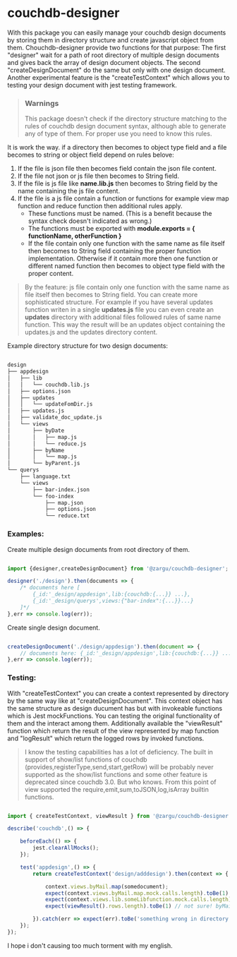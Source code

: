 # couchdb-designer

With this package you can easily manage your couchdb design documents by storing them in directory structure and create javascript object from them. Chouchdb-designer provide two functions for that purpose: The first "designer" wait for a path of root directory of multiple design documents and gives back the array of design document objects. The second "createDesignDocument" do the same but only with one design document. Another experimental feature is the "createTestContext" which allows you to testing your design document with jest testing framework. 

>### Warnings
>This package doesn't check if the directory structure matching to the rules of couchdb design document syntax, although able to generate any of type of them. For proper use you need to know this rules.

It is work the way. if a directory then becomes to object type field and a file becomes to string or object field depend on rules belove:
1. If the file is json file then becomes field contain the json file content.
2. If the file not json or js file then becomes to String field.
3. If the file is js file like **name.lib.js** then becomes to String field by the name containing the js file content.
4. If the file is a js file contain a function or functions for example view map function and reduce function then additional rules apply.
     - These functions must be named. (This is a benefit because the syntax check doesn't indicated as wrong.)
     - The functions must be exported with **module.exports = { functionName, otherFunction }**
     - If the file contain only one function with the same name as file itself then becomes to String field containing the proper function implementation. Otherwise if it contain more then one function or different named function then becomes to object type field with the proper content.

>By the feature: js file contain only one function with the same name as file itself then becomes to String field. You can create more sophisticated structure. For example if you have several updates function writen in a single **updates.js** file you can even create an **updates** directory with additional files followed rules of same name function. This way the result will be an updates object containing the updates.js and the updates directory content.

Example directory structure for two design documents:

```bash

design
├── appdesign
│   ├── lib
│   │   └── couchdb.lib.js
│   ├── options.json
│   ├── updates
│   │   └── updateFomDir.js
│   ├── updates.js
│   ├── validate_doc_update.js
│   └── views
│       ├── byDate
│       │   ├── map.js
│       │   └── reduce.js
│       ├── byName
│       │   └── map.js
│       └── byParent.js
└── querys
    ├── language.txt
    └── views
        ├── bar-index.json
        └── foo-index
            ├── map.json
            ├── options.json
            └── reduce.txt

```

### Examples:

Create multiple design documents from root directory of them.

```javascript

import {designer,createDesignDocument} from '@zargu/couchdb-designer';

designer('./design').then(documents => {
    /* documents here [
        {_id:'_design/appdesign',lib:{couchdb:{...}} ...},
        {_id:'_design/querys',views:{"bar-index":{...}}...}
    ]*/
},err => console.log(err));

```

Create single design document.

```javascript

createDesignDocument('./design/appdesign').then(document => {
    // documents here: {_id:'_design/appdesign',lib:{couchdb:{...}} ...}
},err => console.log(err));

```

### Testing:

With "createTestContext" you can create a context represented by directory by the same way like at "createDesignDocument". This context object has the same structure as design ducument has but with invokeable functions which is Jest mockFunctions. You can testing the original functionality of them and the interact among them. Additionally available the "viewResult" function which return the result of the view represented by map function and "logResult" which return the logged rows by invoked functions.

>I know the testing capabilities has a lot of deficiency. The built in support of show/list functions of couchdb (provides,registerType,send,start,getRow) will be probably never supported as the show/list functions and some other feature is deprecated since couchdb 3.0. But who knows. From this point of view supported the require,emit,sum,toJSON,log,isArray builtin functions.



```javascript

import { createTestContext, viewResult } from '@zargu/couchdb-designer';

describe('couchdb',() => {

    beforeEach(() => {
        jest.clearAllMocks();
    });

    test('appdesign',() => {
        return createTestContext('design/adddesign').then(context => {

            context.views.byMail.map(somedocument);
            expect(context.views.byMail.map.mock.calls.length).toBe(1) // sure! byMail.map itself a mockFunction as well.
            expect(context.views.lib.someLibfunction.mock.calls.length).toBe(1); // byMail.map invoke someLibfunction
            expect(viewResult().rows.length).toBe(1) // not sure! byMail.map maybe invoke builtin emit function more than once.

        }).catch(err => expect(err).toBe('something wrong in directory structure'));
    });
});

```

I hope i don't causing too much torment with my english.